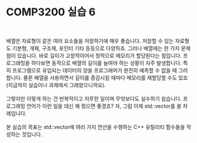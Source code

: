 # COMP3200 실습 6

<br>

배열은 자료형이 같은 여러 요소들을 저장하기에 매우 좋습니다. 저장할 수 있는 자료형도 기본형, 개체, 구조체, 포인터 기타 등등으로 다양하죠. 그러나 배열에는 한 가지 문제점이 있습니다. 바로 길이가 고정적이어서 정적으로 메모리가 할당된다는 점입니다. 프로그래밍을 하다보면 동적으로 배열의 길이를 늘여야 하는 상황이 자주 발생합니다. 특히 프로그램으로 유입되는 데이터의 양을 프로그래머가 완전히 예측할 수 없을 때 그러합니다.
물론 배열을 사용하면서 길이를 증감시킬 때마다 메모리를 재할당할 수도 있죠(지금까지 실습이나 과제에서 그래왔으니까요). 
<br><br>
그렇지만 이렇게 하는 건 반복적이고 지루한 일이며 무엇보다도 실수하기 쉽습니다. 프로그래밍 언어가 이런 일을 대신 해 줬으면 좋겠죠? 자, 그럼 이제 std::vector를 쓸 차례입니다.
<br><br>
본 실습의 목표는 std::vector에 여러 가지 연산을 수행하는 C++ 유틸리티 함수들을 작성하는 것입니다.
